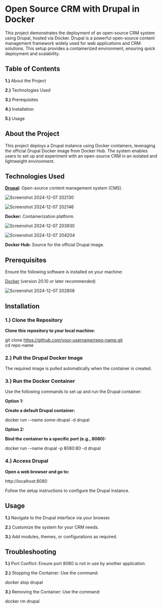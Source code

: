 # **Open Source CRM with Drupal in Docker**

This project demonstrates the deployment of an open-source CRM system using Drupal, hosted via Docker. Drupal is a powerful open-source content management framework widely used for web applications and CRM solutions. This setup provides a containerized environment, ensuring quick deployment and scalability.


## **Table of Contents**

**1.)** About the Project

**2.)** Technologies Used

**3.)** Prerequisites

**4.)** Installation

**5.)** Usage


## **About the Project**

This project deploys a Drupal instance using Docker containers, leveraging the official Drupal Docker image from Docker Hub. The system enables users to set up and experiment with an open-source CRM in an isolated and lightweight environment.

## **Technologies Used**

**[Drupal](https://hub.docker.com/_/drupal/):** Open-source content management system (CMS).

![Screenshot 2024-12-07 202130](https://github.com/user-attachments/assets/7b31faa4-69e6-4eaf-afac-857ae57d4d46)

![Screenshot 2024-12-07 202146](https://github.com/user-attachments/assets/74fc3871-9667-4e55-b6e7-7d316a992c35)


**Docker:** Containerization platform.

![Screenshot 2024-12-07 203930](https://github.com/user-attachments/assets/77bd2f01-5841-40aa-a15e-65826a067d58)

![Screenshot 2024-12-07 204204](https://github.com/user-attachments/assets/703ee1c1-f4d8-473d-8b56-ff76d079c7e9)

**Docker Hub:** Source for the official Drupal image.

## **Prerequisites**

Ensure the following software is installed on your machine:

[Docker](https://www.docker.com/products/docker-desktop/) (version 20.10 or later recommended)

![Screenshot 2024-12-07 202808](https://github.com/user-attachments/assets/192179b2-9261-4fd6-9f2d-f85a9f7e6f92)

## **Installation**

### **1.)** **Clone the Repository**

**Clone this repository to your local machine:**

git clone https://github.com/your-username/repo-name.git  
cd repo-name  

### **2.) Pull the Drupal Docker Image**

The required image is pulled automatically when the container is created.

### **3.) Run the Docker Container**

Use the following commands to set up and run the Drupal container:

**Option 1:**

**Create a default Drupal container:**

docker run --name some-drupal -d drupal  

**Option 2:**

**Bind the container to a specific port (e.g., 8080):**

docker run --name drupal -p 8080:80 -d drupal  

### **4.) Access Drupal**

**Open a web browser and go to:**

http://localhost:8080  

Follow the setup instructions to configure the Drupal instance.

## **Usage**

**1.)** Navigate to the Drupal interface via your browser.

**2.)** Customize the system for your CRM needs.

**3.)** Add modules, themes, or configurations as required.

## **Troubleshooting**

**1.)** Port Conflict: Ensure port 8080 is not in use by another application.

**2.)** Stopping the Container: Use the command:

docker stop drupal  

**3.)** Removing the Container: Use the command:

docker rm drupal  



